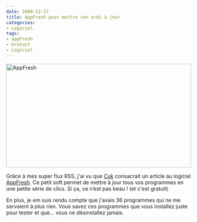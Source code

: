 ```yaml
---
date: 2008-12-17
title: AppFresh pour mettre son ordi à jour
categories:
- Logiciel
tags:
- appFresh
- Gratuit
- Logiciel
---
```

<img class="alignnone size-medium wp-image-899" title="AppFresh" src="https://dlgjp9x71cipk.cloudfront.net/2008/12/appfresh-500x282.png" alt="AppFresh" width="500" height="282" />

Grâce à mes super flux RSS, j'ai vu que <a title="L'article de Cuk sur AppFresh" href="https://www.cuk.ch/articles/4079">Cuk</a> consacrait un article au logiciel <a title="Le site d'AppFresh" href="https://metaquark.de/appfresh/">AppFresh</a>. Ce petit soft permet de mettre à jour tous vos programmes en une petite série de clics. Si ça, ce n’est pas beau ! (et c'est gratuit)

En plus, je em suis rendu compte que j'avais 36 programmes qui ne me servaient à plus rien. Vous savez ces programmes que vous installez juste pour tester et que... vous ne désinstallez jamais.
